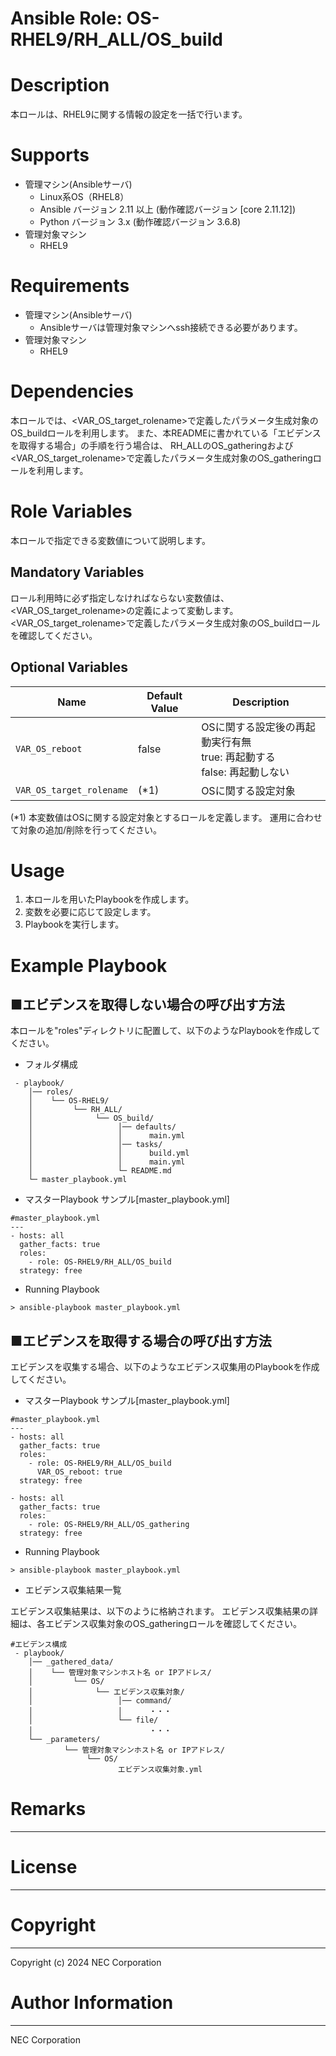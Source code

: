 Ansible Role: OS-RHEL9/RH_ALL/OS_build
=======================================================
# Description
本ロールは、RHEL9に関する情報の設定を一括で行います。

# Supports
- 管理マシン(Ansibleサーバ)
  * Linux系OS（RHEL8）
  * Ansible バージョン 2.11 以上 (動作確認バージョン [core 2.11.12])
  * Python バージョン 3.x  (動作確認バージョン 3.6.8)
- 管理対象マシン
  * RHEL9

# Requirements
- 管理マシン(Ansibleサーバ)
  * Ansibleサーバは管理対象マシンへssh接続できる必要があります。
- 管理対象マシン
  * RHEL9

# Dependencies

本ロールでは、<VAR_OS_target_rolename>で定義したパラメータ生成対象のOS_buildロールを利用します。
また、本READMEに書かれている「エビデンスを取得する場合」の手順を行う場合は、
RH_ALLのOS_gatheringおよび<VAR_OS_target_rolename>で定義したパラメータ生成対象のOS_gatheringロールを利用します。

# Role Variables

本ロールで指定できる変数値について説明します。

## Mandatory Variables

ロール利用時に必ず指定しなければならない変数値は、<VAR_OS_target_rolename>の定義によって変動します。
<VAR_OS_target_rolename>で定義したパラメータ生成対象のOS_buildロールを確認してください。

## Optional Variables

| Name | Default Value | Description | 
| ---- | ------------- | ----------- | 
| `VAR_OS_reboot` | false | OSに関する設定後の再起動実行有無<br>true: 再起動する<br>false: 再起動しない | 
| `VAR_OS_target_rolename` | (*1) | OSに関する設定対象 | 

(*1) 本変数値はOSに関する設定対象とするロールを定義します。
     運用に合わせて対象の追加/削除を行ってください。

# Usage

1. 本ロールを用いたPlaybookを作成します。
2. 変数を必要に応じて設定します。
3. Playbookを実行します。

# Example Playbook

## ■エビデンスを取得しない場合の呼び出す方法

本ロールを"roles"ディレクトリに配置して、以下のようなPlaybookを作成してください。

- フォルダ構成

~~~
 - playbook/
    │── roles/
    │    └── OS-RHEL9/
    │         └── RH_ALL/
    │              └── OS_build/
    │                   │── defaults/
    │                   │      main.yml
    │                   │── tasks/
    │                   │      build.yml
    │                   │      main.yml
    │                   └─ README.md
    └─ master_playbook.yml
~~~

- マスターPlaybook サンプル[master_playbook.yml]

~~~
#master_playbook.yml
---
- hosts: all
  gather_facts: true
  roles:
    - role: OS-RHEL9/RH_ALL/OS_build
  strategy: free
~~~

- Running Playbook

~~~
> ansible-playbook master_playbook.yml
~~~

## ■エビデンスを取得する場合の呼び出す方法

エビデンスを収集する場合、以下のようなエビデンス収集用のPlaybookを作成してください。  

- マスターPlaybook サンプル[master_playbook.yml]

~~~
#master_playbook.yml
---
- hosts: all
  gather_facts: true
  roles:
    - role: OS-RHEL9/RH_ALL/OS_build
      VAR_OS_reboot: true
  strategy: free

- hosts: all
  gather_facts: true
  roles:
    - role: OS-RHEL9/RH_ALL/OS_gathering
  strategy: free
~~~

- Running Playbook

~~~
> ansible-playbook master_playbook.yml
~~~

- エビデンス収集結果一覧

エビデンス収集結果は、以下のように格納されます。
エビデンス収集結果の詳細は、各エビデンス収集対象のOS_gatheringロールを確認してください。

~~~
#エビデンス構成
 - playbook/
    │── _gathered_data/
    │    └── 管理対象マシンホスト名 or IPアドレス/
    │         └── OS/
    │              └── エビデンス収集対象/
    │                   │── command/
    │                   │      ・・・
    │                   └── file/
    │                          ・・・
    └── _parameters/
            └── 管理対象マシンホスト名 or IPアドレス/
                 └── OS/
                        エビデンス収集対象.yml
~~~

# Remarks
-------

# License
-------

# Copyright
---------
Copyright (c) 2024 NEC Corporation

# Author Information
------------------
NEC Corporation
